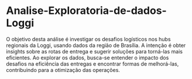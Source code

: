 # Analise-Exploratoria-de-dados-Loggi
 O objetivo desta análise é investigar os desafios logísticos nos hubs regionais da Loggi, usando dados da região de Brasília. A intenção é obter insights sobre as rotas de entrega e sugerir soluções para torná-las mais eficientes. Ao explorar os dados, busca-se entender o impacto dos desafios na eficiência das entregas e encontrar formas de melhorá-las, contribuindo para a otimização das operações.
